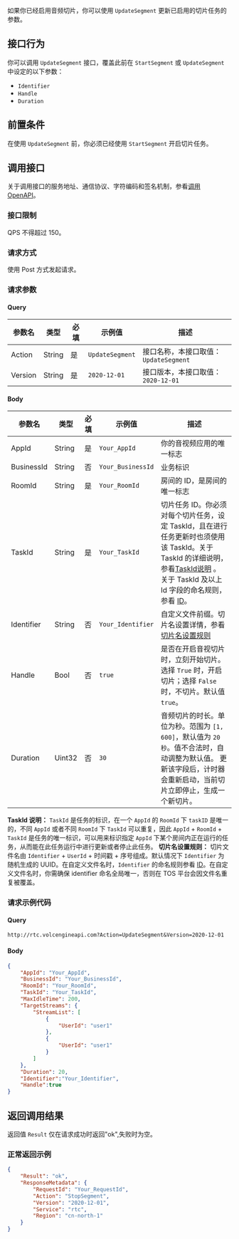 如果你已经启用音频切片，你可以使用 `UpdateSegment` 更新已启用的切片任务的参数。


## 接口行为

你可以调用 `UpdateSegment` 接口，覆盖此前在 `StartSegment` 或 `UpdateSegment` 中设定的以下参数：

- `Identifier`
- `Handle`
- `Duration`

## 前置条件

在使用 `UpdateSegment` 前，你必须已经使用 `StartSegment` 开启切片任务。


## 调用接口

关于调用接口的服务地址、通信协议、字符编码和签名机制，参看[调用OpenAPI](69828)。
### 接口限制

QPS 不得超过 150。


### 请求方式

使用 Post 方式发起请求。

### 请求参数

#### Query

|参数名 |类型 |必填 |示例值 |描述 |
|---|---|---|---|---|
|Action |String |是 |`UpdateSegment` |接口名称，本接口取值：`UpdateSegment` |
|Version |String |是 |`2020-12-01` |接口版本，本接口取值：`2020-12-01` |


#### Body

|参数名 |类型 |必填 |示例值 |描述 |
|---|---|---|---|---|
|AppId |String |是 |`Your_AppId` |你的音视频应用的唯一标志 |
|BusinessId |String |否 |`Your_BusinessId` |业务标识 |
|RoomId |String |是 |`Your_RoomId` |房间的 ID，是房间的唯一标志 |
|TaskId |String |是 |`Your_TaskId` |切片任务 ID。你必须对每个切片任务，设定 TaskId，且在进行任务更新时也须使用该 TaskId。关于 TaskId 的详细说明，参看[TaskId说明](#taskid) 。 关于 TaskId 及以上 Id 字段的命名规则，参看 [ID](69835.md#idname)。 |
|Identifier |String |否 |`Your_Identifier`|自定义文件前缀。切片名设置详情，参看[切片名设置规则](#rule) |
|Handle|Bool|否|`true`|是否在开启音视切片时，立刻开始切片。选择 `True` 时，开启切片；选择 `False` 时，不切片。默认值 `true`。 |
|Duration |Uint32 |否 |`30`|音频切片的时长。单位为秒。范围为 `[1, 600]`，默认值为 `20秒`。值不合法时，自动调整为默认值。 更新该字段后，计时器会重新启动，当前切片立即停止，生成一个新切片。 |


<span id="taskid"></span>
**TaskId 说明：** 
`TaskId` 是任务的标识，在一个 `AppId` 的 `RoomId` 下 `taskID` 是唯一的，不同 `AppId` 或者不同 `RoomId` 下 `TaskId` 可以重复，因此 `AppId` + `RoomId` + `TaskId` 是任务的唯一标识，可以用来标识指定 `AppId` 下某个房间内正在运行的任务，从而能在此任务运行中进行更新或者停止此任务。
<span id="rule"></span>
**切片名设置规则：** 
切片文件名由 `Identifier` + `UserId` + 时间戳 + 序号组成。默认情况下 `Identifier` 为 随机生成的 UUID。在自定义文件名时，`Identifier` 的命名规则参看 [ID](115995.md#idname)。在自定义文件名时，你需确保 identifier 命名全局唯一，否则在 TOS 平台会因文件名重复被覆盖。

### 请求示例代码

#### Query
```
http://rtc.volcengineapi.com?Action=UpdateSegment&Version=2020-12-01
```
#### Body

```json
{
    "AppId": "Your_AppId",
    "BusinessId": "Your_BusinessId",
    "RoomId": "Your_RoomId",
    "TaskId": "Your_TaskId",
    "MaxIdleTime": 200,
    "TargetStreams": {
        "StreamList": [
            {
                "UserId": "user1"
            },
            {
                "UserId": "user1"
            }
        ]
    },
    "Duration": 20,
    "Identifier":"Your_Identifier",
    "Handle":true
}
```

## 返回调用结果

返回值 `Result` 仅在请求成功时返回"ok",失败时为空。

### 正常返回示例

```json
{
    "Result": "ok",
    "ResponseMetadata": {
        "RequestId": "Your_RequestId",
        "Action": "StopSegment",
        "Version": "2020-12-01",
        "Service": "rtc",
        "Region": "cn-north-1"
    }
}
```
